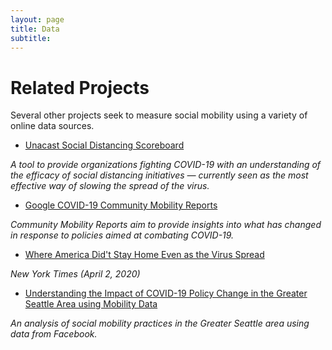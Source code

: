 ```yaml
---
layout: page
title: Data
subtitle: 
---
```


<h1 class='#top'> Related Projects </h1>

Several other projects seek to measure social mobility using a variety of online data
sources.

- [Unacast Social Distancing Scoreboard](https://www.unacast.com/covid19/social-distancing-scoreboard)

*A tool to provide organizations fighting COVID-19 with an understanding of the efficacy of social distancing initiatives — currently seen as the most effective way of slowing the spread of the virus.*

- [Google COVID-19 Community Mobility Reports](https://www.google.com/covid19/mobility/)

*Community Mobility Reports aim to provide insights into what has changed in response to policies aimed at combating COVID-19.*

- [Where America Did't Stay Home Even as the Virus Spread](https://www.nytimes.com/interactive/2020/04/02/us/coronavirus-social-distancing.html)

*New York Times (April 2, 2020)*

- [Understanding the Impact of COVID-19 Policy Change
in the Greater Seattle Area using Mobility Data](https://covid.idmod.org/data/Understanding_impact_of_COVID_policy_change_Seattle.pdf)

*An analysis of social mobility practices in the Greater Seattle area using data from Facebook.*